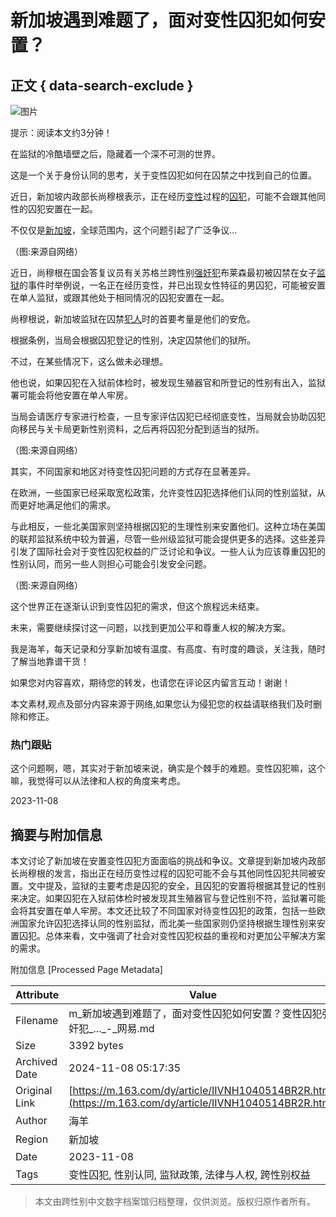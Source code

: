 # 新加坡遇到难题了，面对变性囚犯如何安置？

## 正文 { data-search-exclude }


![图片](https://nimg.ws.126.net/?url=https%3A%2F%2Fstatic.ws.126.net%2Ff2e%2Fwap%2Fcommon%2Fimages%2Fweixinfixed1200low.jpg&thumbnail=750x2147483647&quality=75&type=jpg)

提示：阅读本文约3分钟！

在监狱的冷酷墙壁之后，隐藏着一个深不可测的世界。

这是一个关于身份认同的思考，关于变性囚犯如何在囚禁之中找到自己的位置。

近日，新加坡内政部长尚穆根表示，正在经历[变性](https://news.163.com/news/search?keyword=%E5%8F%98%E6%80%A7)过程的[囚犯](https://news.163.com/news/search?keyword=%E5%9B%9A%E7%8A%AF)，可能不会跟其他同性的囚犯安置在一起。

不仅仅是[新加坡](https://news.163.com/news/search?keyword=%E6%96%B0%E5%8A%A0%E5%9D%A1)，全球范围内，这个问题引起了广泛争议...

（图:来源自网络）

近日，尚穆根在国会答复议员有关苏格兰跨性别[强奸犯](https://news.163.com/news/search?keyword=%E5%BC%BA%E5%A5%B8%E7%8A%AF)布莱森最初被囚禁在女子[监狱](https://news.163.com/news/search?keyword=%E7%9B%91%E7%8B%B1)的事件时举例说，一名正在经历变性，并已出现女性特征的男囚犯，可能被安置在单人监狱，或跟其他处于相同情况的囚犯安置在一起。

尚穆根说，新加坡监狱在囚禁[犯人](https://news.163.com/news/search?keyword=%E7%8A%AF%E4%BA%BA)时的首要考量是他们的安危。

根据条例，当局会根据囚犯登记的性别，决定囚禁他们的狱所。

不过，在某些情况下，这么做未必理想。

他也说，如果囚犯在入狱前体检时，被发现生殖器官和所登记的性别有出入，监狱署可能会将他安置在单人牢房。

当局会请医疗专家进行检查，一旦专家评估囚犯已经彻底变性，当局就会协助囚犯向移民与关卡局更新性别资料，之后再将囚犯分配到适当的狱所。

（图:来源自网络）

其实，不同国家和地区对待变性囚犯问题的方式存在显著差异。

在欧洲，一些国家已经采取宽松政策，允许变性囚犯选择他们认同的性别监狱，从而更好地满足他们的需求。

与此相反，一些北美国家则坚持根据囚犯的生理性别来安置他们。这种立场在美国的联邦监狱系统中较为普遍，尽管一些州级监狱可能会提供更多的选择。这些差异引发了国际社会对于变性囚犯权益的广泛讨论和争议。一些人认为应该尊重囚犯的性别认同，而另一些人则担心可能会引发安全问题。

（图:来源自网络）

这个世界正在逐渐认识到变性囚犯的需求，但这个旅程远未结束。

未来，需要继续探讨这一问题，以找到更加公平和尊重人权的解决方案。

我是海羊，每天记录和分享新加坡有温度、有高度、有时度的趣谈，关注我，随时了解当地靠谱干货！

如果您对内容喜欢，期待您的转发，也请您在评论区内留言互动！谢谢！

本文素材,观点及部分内容来源于网络,如果您认为侵犯您的权益请联络我们及时删除和修正。

### 热门跟贴

这个问题啊，嗯，其实对于新加坡来说，确实是个棘手的难题。变性囚犯嘛，这个嘛，我觉得可以从法律和人权的角度来考虑。

2023-11-08

## 摘要与附加信息

<!-- tcd_abstract -->
本文讨论了新加坡在安置变性囚犯方面面临的挑战和争议。文章提到新加坡内政部长尚穆根的发言，指出正在经历变性过程的囚犯可能不会与其他同性囚犯共同被安置。文中提及，监狱的主要考虑是囚犯的安全，且囚犯的安置将根据其登记的性别来决定。如果囚犯在入狱前体检时被发现其生殖器官与登记性别不符，监狱署可能会将其安置在单人牢房。本文还比较了不同国家对待变性囚犯的政策，包括一些欧洲国家允许囚犯选择认同的性别监狱，而北美一些国家则仍坚持根据生理性别来安置囚犯。总体来看，文中强调了社会对变性囚犯权益的重视和对更加公平解决方案的需求。
<!-- tcd_abstract_end -->

附加信息 [Processed Page Metadata]

| Attribute       | Value                                  |
|-----------------|----------------------------------------|
| Filename        | m_新加坡遇到难题了，面对变性囚犯如何安置？变性囚犯强奸犯_..._-_网易.md                             |
| Size            | 3392 bytes                           |
| Archived Date   | 2024-11-08 05:17:35                             |
| Original Link   | [https://m.163.com/dy/article/IIVNH1040514BR2R.html](https://m.163.com/dy/article/IIVNH1040514BR2R.html)                       |
| Author          | 海羊                               |
| Region          | 新加坡                               |
| Date            | 2023-11-08                                 |
| Tags            | 变性囚犯, 性别认同, 监狱政策, 法律与人权, 跨性别权益                                 |
>
> 本文由跨性别中文数字档案馆归档整理，仅供浏览。版权归原作者所有。
>